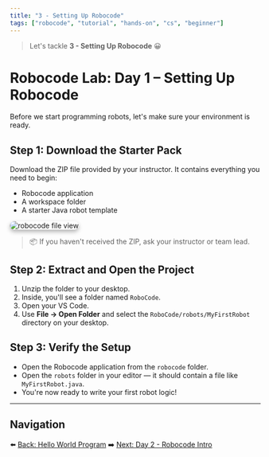 ```yaml
---
title: "3 - Setting Up Robocode"
tags: ["robocode", "tutorial", "hands-on", "cs", "beginner"]
---
```


> Let's tackle **3 - Setting Up Robocode** 😀

# Robocode Lab: Day 1 – Setting Up Robocode

Before we start programming robots, let's make sure your environment is ready.

## Step 1: Download the Starter Pack

Download the ZIP file provided by your instructor. It contains everything you need to begin:

- Robocode application
- A workspace folder
- A starter Java robot template

<img src="/images/low/robocode/robocode_zip_file.webp" alt="robocode file view" style="border-radius: 12px; box-shadow: 0 4px 8px rgba(0, 0, 0, 0.3);">

> 📦 If you haven't received the ZIP, ask your instructor or team lead.

## Step 2: Extract and Open the Project

1. Unzip the folder to your desktop.
2. Inside, you'll see a folder named `RoboCode`.
3. Open your VS Code.
4. Use **File → Open Folder** and select the `RoboCode/robots/MyFirstRobot` directory on your desktop.

## Step 3: Verify the Setup

- Open the Robocode application from the `robocode` folder.
- Open the `robots` folder in your editor — it should contain a file like `MyFirstRobot.java`.
- You're now ready to write your first robot logic!

---

## Navigation

⬅️ [Back: Hello World Program](/robocode/Day-1/02_hello_world)
➡️ [Next: Day 2 - Robocode Intro](/robocode/Day-2/00_robocode_intro)
